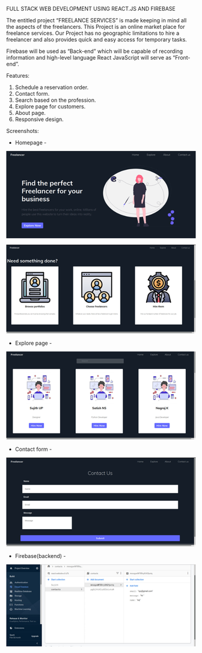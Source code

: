 FULL STACK WEB DEVELOPMENT USING REACT.JS AND FIREBASE

The entitled project “FREELANCE SERVICES” is made keeping in mind all the aspects of 
the freelancers. This Project is an online market place for freelance services. Our Project has 
no geographic limitations to hire a freelancer and also provides quick and easy access for 
temporary tasks.

Firebase will be used as “Back-end” which will be capable of 
recording information and high-level language React JavaScript will 
serve as “Front-end”.

Features:

1. Schedule a reservation order.
2. Contact form.
3. Search based on the profession.
4. Explore page for customers.
5. About page.
6. Responsive design.

Screenshots:

- Homepage -

![](Screenshots/home.png)

![](Screenshots/home2.png)

- Explore page -

![](Screenshots/search.png)

- Contact form -

![](Screenshots/contact.png)

- Firebase(backend) -

![](Screenshots/back.png)


